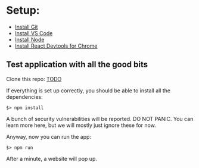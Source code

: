 # Setup:

* [Install Git](https://github.com/git-guides/install-git)
* [Install VS Code](https://code.visualstudio.com/download)
* [Install Node](https://nodejs.org/en/download/)
* [Install React Devtools for Chrome](https://chrome.google.com/webstore/detail/react-developer-tools/fmkadmapgofadopljbjfkapdkoienihi?hl=en)

## Test application with all the good bits

Clone this repo: [TODO](TODO)

If everything is set up correctly, you should be able to install all the dependencies:

```
$> npm install
```

A bunch of security vulnerabilities will be reported. DO NOT PANIC. You can learn more here, but we will mostly just ignore these for now.

Anyway, now you can run the app:

```
$> npm run
```

After a minute, a website will pop up.